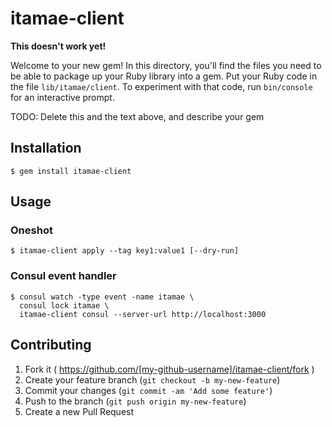 # itamae-client

**This doesn't work yet!**

Welcome to your new gem! In this directory, you'll find the files you need to be able to package up your Ruby library into a gem. Put your Ruby code in the file `lib/itamae/client`. To experiment with that code, run `bin/console` for an interactive prompt.

TODO: Delete this and the text above, and describe your gem

## Installation

    $ gem install itamae-client

## Usage

### Oneshot

```
$ itamae-client apply --tag key1:value1 [--dry-run]
```

### Consul event handler

```
$ consul watch -type event -name itamae \
  consul lock itamae \
  itamae-client consul --server-url http://localhost:3000
```

## Contributing

1. Fork it ( https://github.com/[my-github-username]/itamae-client/fork )
2. Create your feature branch (`git checkout -b my-new-feature`)
3. Commit your changes (`git commit -am 'Add some feature'`)
4. Push to the branch (`git push origin my-new-feature`)
5. Create a new Pull Request
